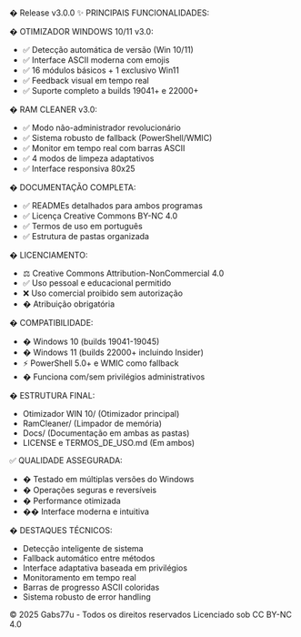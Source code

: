 � Release v3.0.0
✨ PRINCIPAIS FUNCIONALIDADES:

� OTIMIZADOR WINDOWS 10/11 v3.0:
- ✅ Detecção automática de versão (Win 10/11)
- ✅ Interface ASCII moderna com emojis
- ✅ 16 módulos básicos + 1 exclusivo Win11
- ✅ Feedback visual em tempo real
- ✅ Suporte completo a builds 19041+ e 22000+

� RAM CLEANER v3.0:
- ✅ Modo não-administrador revolucionário
- ✅ Sistema robusto de fallback (PowerShell/WMIC)
- ✅ Monitor em tempo real com barras ASCII
- ✅ 4 modos de limpeza adaptativos
- ✅ Interface responsiva 80x25

� DOCUMENTAÇÃO COMPLETA:
- ✅ READMEs detalhados para ambos programas
- ✅ Licença Creative Commons BY-NC 4.0
- ✅ Termos de uso em português
- ✅ Estrutura de pastas organizada

�️ LICENCIAMENTO:
- ⚖️ Creative Commons Attribution-NonCommercial 4.0
- ✅ Uso pessoal e educacional permitido
- ❌ Uso comercial proibido sem autorização
- � Atribuição obrigatória

� COMPATIBILIDADE:
- �️ Windows 10 (builds 19041-19045)
- �️ Windows 11 (builds 22000+ incluindo Insider)
- ⚡ PowerShell 5.0+ e WMIC como fallback
- � Funciona com/sem privilégios administrativos

� ESTRUTURA FINAL:
- Otimizador WIN 10/ (Otimizador principal)
- RamCleaner/ (Limpador de memória)
- Docs/ (Documentação em ambas as pastas)
- LICENSE e TERMOS_DE_USO.md (Em ambos)

✅ QUALIDADE ASSEGURADA:
- � Testado em múltiplas versões do Windows
- � Operações seguras e reversíveis
- � Performance otimizada
- �� Interface moderna e intuitiva

� DESTAQUES TÉCNICOS:
- Detecção inteligente de sistema
- Fallback automático entre métodos
- Interface adaptativa baseada em privilégios
- Monitoramento em tempo real
- Barras de progresso ASCII coloridas
- Sistema robusto de error handling

© 2025 Gabs77u - Todos os direitos reservados
Licenciado sob CC BY-NC 4.0
